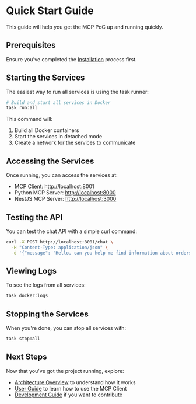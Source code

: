 # Quick Start Guide

This guide will help you get the MCP PoC up and running quickly.

## Prerequisites

Ensure you've completed the [Installation](installation.md) process first.

## Starting the Services

The easiest way to run all services is using the task runner:

```bash
# Build and start all services in Docker
task run:all
```

This command will:
1. Build all Docker containers
2. Start the services in detached mode
3. Create a network for the services to communicate

## Accessing the Services

Once running, you can access the services at:

- MCP Client: [http://localhost:8001](http://localhost:8001)
- Python MCP Server: [http://localhost:8000](http://localhost:8000)
- NestJS MCP Server: [http://localhost:3000](http://localhost:3000)

## Testing the API

You can test the chat API with a simple curl command:

```bash
curl -X POST http://localhost:8001/chat \
  -H "Content-Type: application/json" \
  -d '{"message": "Hello, can you help me find information about orders?", "conversation_id": "test-1"}'
```

## Viewing Logs

To see the logs from all services:

```bash
task docker:logs
```

## Stopping the Services

When you're done, you can stop all services with:

```bash
task stop:all
```

## Next Steps

Now that you've got the project running, explore:

- [Architecture Overview](../architecture/overview.md) to understand how it works
- [User Guide](../user-guides/using-client.md) to learn how to use the MCP Client
- [Development Guide](../development-guides/environment-setup.md) if you want to contribute